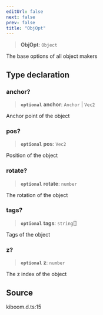 ```yaml
---
editUrl: false
next: false
prev: false
title: "ObjOpt"
---
```


> **ObjOpt**: `Object`

The base options of all object makers

## Type declaration

### anchor?

> **`optional`** **anchor**: `Anchor` \| `Vec2`

Anchor point of the object

### pos?

> **`optional`** **pos**: `Vec2`

Position of the object

### rotate?

> **`optional`** **rotate**: `number`

The rotation of the object

### tags?

> **`optional`** **tags**: `string`[]

Tags of the object

### z?

> **`optional`** **z**: `number`

The z index of the object

## Source

kiboom.d.ts:15
